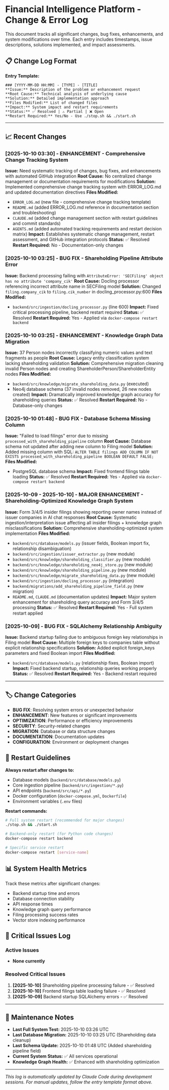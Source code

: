 # Financial Intelligence Platform - Change & Error Log

This document tracks all significant changes, bug fixes, enhancements, and system modifications over time. Each entry includes timestamps, issue descriptions, solutions implemented, and impact assessments.

## 📋 Change Log Format

**Entry Template:**
```
### [YYYY-MM-DD HH:MM] - [TYPE] - [TITLE]
**Issue:** Description of the problem or enhancement request
**Root Cause:** Technical analysis of underlying cause
**Solution:** Detailed implementation approach
**Files Modified:** List of changed files
**Impact:** System impact and restart requirements
**Status:** ✅ Resolved | ⚠️ Partial | ❌ Open
**Restart Required:** Yes/No - Use ./stop.sh && ./start.sh
```

---

## 📈 Recent Changes

### [2025-10-10 03:30] - ENHANCEMENT - Comprehensive Change Tracking System
**Issue:** Need systematic tracking of changes, bug fixes, and enhancements with automated GitHub integration
**Root Cause:** No centralized change management or documentation requirements for modifications
**Solution:** Implemented comprehensive change tracking system with ERROR_LOG.md and updated documentation directives
**Files Modified:**
- `ERROR_LOG.md` (new file - comprehensive change tracking template)
- `README.md` (added ERROR_LOG.md reference in documentation section and troubleshooting)
- `CLAUDE.md` (added change management section with restart guidelines and commit standards)
- `AGENTS.md` (added automated tracking requirements and restart decision matrix)
**Impact:** Establishes systematic change management, restart assessment, and GitHub integration protocols
**Status:** ✅ Resolved
**Restart Required:** No - Documentation-only changes

### [2025-10-10 03:25] - BUG FIX - Shareholding Pipeline Attribute Error
**Issue:** Backend processing failing with `AttributeError: 'SECFiling' object has no attribute 'company_cik'`
**Root Cause:** Docling processor referencing incorrect attribute name in SECFiling model
**Solution:** Changed `filing.company_cik` to `filing.cik_number` in docling_processor.py:600
**Files Modified:**
- `backend/src/ingestion/docling_processor.py` (line 600)
**Impact:** Fixed critical processing pipeline, backend restart required
**Status:** ✅ Resolved
**Restart Required:** Yes - Applied via `docker-compose restart backend`

### [2025-10-10 03:25] - ENHANCEMENT - Knowledge Graph Data Migration
**Issue:** 37 Person nodes incorrectly classifying numeric values and text fragments as people
**Root Cause:** Legacy entity classification system lacking shareholding validation
**Solution:** Comprehensive migration cleaning invalid Person nodes and creating ShareholderPerson/ShareholderEntity nodes
**Files Modified:**
- `backend/src/knowledge/migrate_shareholding_data.py` (executed)
- Neo4j database schema (37 invalid nodes removed, 26 new nodes created)
**Impact:** Dramatically improved knowledge graph accuracy for shareholding queries
**Status:** ✅ Resolved
**Restart Required:** No - Database-only changes

### [2025-10-10 01:48] - BUG FIX - Database Schema Missing Column
**Issue:** "Failed to load filings" error due to missing `processed_with_shareholding_pipeline` column
**Root Cause:** Database schema not updated after adding new column to Filing model
**Solution:** Added missing column with SQL: `ALTER TABLE filings ADD COLUMN IF NOT EXISTS processed_with_shareholding_pipeline BOOLEAN DEFAULT FALSE;`
**Files Modified:**
- PostgreSQL database schema
**Impact:** Fixed frontend filings table loading
**Status:** ✅ Resolved
**Restart Required:** Yes - Applied via `docker-compose restart backend`

### [2025-10-09 - 2025-10-10] - MAJOR ENHANCEMENT - Shareholding-Optimized Knowledge Graph System
**Issue:** Form 3/4/5 insider filings showing reporting owner names instead of issuer companies in AI chat responses
**Root Cause:** Systematic ingestion/interpretation issue affecting all insider filings + knowledge graph misclassifications
**Solution:** Comprehensive shareholding-optimized system implementation
**Files Modified:**
- `backend/src/database/models.py` (issuer fields, Boolean import fix, relationship disambiguation)
- `backend/src/ingestion/issuer_extractor.py` (new module)
- `backend/src/knowledge/shareholding_classifier.py` (new module)
- `backend/src/knowledge/shareholding_neo4j_store.py` (new module)
- `backend/src/knowledge/shareholding_pipeline.py` (new module)
- `backend/src/knowledge/migrate_shareholding_data.py` (new module)
- `backend/src/ingestion/docling_processor.py` (integration)
- `backend/migrations/add_shareholding_pipeline_field.py` (new migration)
- `README.md`, `CLAUDE.md` (documentation updates)
**Impact:** Major system enhancement for shareholding query accuracy and Form 3/4/5 processing
**Status:** ✅ Resolved
**Restart Required:** Yes - Full system restart applied

### [2025-10-09] - BUG FIX - SQLAlchemy Relationship Ambiguity
**Issue:** Backend startup failing due to ambiguous foreign key relationships in Filing model
**Root Cause:** Multiple foreign keys to companies table without explicit relationship specifications
**Solution:** Added explicit foreign_keys parameters and fixed Boolean import
**Files Modified:**
- `backend/src/database/models.py` (relationship fixes, Boolean import)
**Impact:** Fixed backend startup, relationship queries working properly
**Status:** ✅ Resolved
**Restart Required:** Yes - Backend restart required

---

## 🏷️ Change Categories

- **BUG FIX**: Resolving system errors or unexpected behavior
- **ENHANCEMENT**: New features or significant improvements
- **OPTIMIZATION**: Performance or efficiency improvements
- **SECURITY**: Security-related changes
- **MIGRATION**: Database or data structure changes
- **DOCUMENTATION**: Documentation updates
- **CONFIGURATION**: Environment or deployment changes

## 🔄 Restart Guidelines

**Always restart after changes to:**
- Database models (`backend/src/database/models.py`)
- Core ingestion pipeline (`backend/src/ingestion/*.py`)
- API endpoints (`backend/src/api/*.py`)
- Docker configuration (`docker-compose.yml`, `Dockerfile`)
- Environment variables (`.env` files)

**Restart commands:**
```bash
# Full system restart (recommended for major changes)
./stop.sh && ./start.sh

# Backend-only restart (for Python code changes)
docker-compose restart backend

# Specific service restart
docker-compose restart [service-name]
```

## 📊 System Health Metrics

Track these metrics after significant changes:
- Backend startup time and errors
- Database connection stability
- API response times
- Knowledge graph query performance
- Filing processing success rates
- Vector store indexing performance

## 🚨 Critical Issues Log

### Active Issues
- **None currently**

### Resolved Critical Issues
1. **[2025-10-10]** Shareholding pipeline processing failure - ✅ Resolved
2. **[2025-10-10]** Frontend filings table loading failure - ✅ Resolved
3. **[2025-10-09]** Backend startup SQLAlchemy errors - ✅ Resolved

---

## 📝 Maintenance Notes

- **Last Full System Test:** 2025-10-10 03:26 UTC
- **Last Database Migration:** 2025-10-10 03:25 UTC (Shareholding data cleanup)
- **Last Schema Update:** 2025-10-10 01:48 UTC (Added shareholding pipeline field)
- **Current System Status:** ✅ All services operational
- **Knowledge Graph Health:** ✅ Enhanced with shareholding optimization

---

*This log is automatically updated by Claude Code during development sessions. For manual updates, follow the entry template format above.*